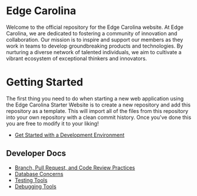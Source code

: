 # Edge Carolina

Welcome to the official repository for the Edge Carolina website. At Edge Carolina, we are dedicated to fostering a community of innovation and collaboration. Our mission is to inspire and support our members as they work in teams to develop groundbreaking products and technologies. By nurturing a diverse network of talented individuals, we aim to cultivate a vibrant ecosystem of exceptional thinkers and innovators.

# Getting Started

The first thing you need to do when starting a new web application using the Edge Carolina Starter Website is to create a new repository and add this repository as a template. This will import all of the files from this repository into your own repository with a clean commit history. Once you've done this you are free to modify it to your liking!


* [Get Started with a Development Environment](docs/get_started.md)

## Developer Docs

* [Branch, Pull Request, and Code Review Practices](docs/branches.md)
* [Database Concerns](docs/database.md)
* [Testing Tools](docs/testing.md)
* [Debugging Tools](docs/debugging.md)
